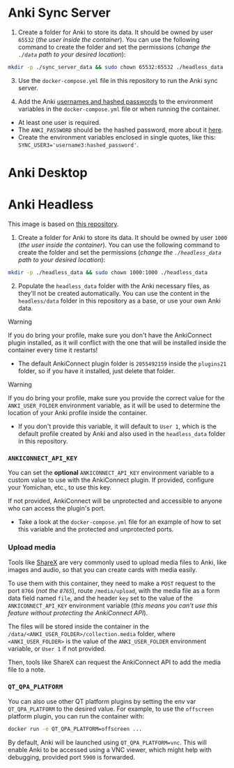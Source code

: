 # Anki Sync Server

1. Create a folder for Anki to store its data. It should be owned by user `65532` (_the user inside the container_). You can use the following command to create the folder and set the permissions (_change the `./data` path to your desired location_):

```bash
mkdir -p ./sync_server_data && sudo chown 65532:65532 ./headless_data
```

3. Use the `docker-compose.yml` file in this repository to run the Anki sync server.

4. Add the Anki [usernames and hashed passwords](https://docs.ankiweb.net/sync-server.html#multiple-users) to the environment variables in the `docker-compose.yml` file or when running the container.

- At least one user is required.
- The `ANKI_PASSWORD` should be the hashed password, more about it [here](https://docs.ankiweb.net/sync-server.html#hashed-passwords).
- Create the environment variables enclosed in single quotes, like this: `SYNC_USER3='username3:hashed_password'`.

# Anki Desktop

# Anki Headless

This image is based on [this repository](https://github.com/ThisIsntTheWay/headless-anki).

1. Create a folder for Anki to store its data. It should be owned by user `1000` (_the user inside the container_). You can use the following command to create the folder and set the permissions (_change the `./headless_data` path to your desired location_):

```bash
mkdir -p ./headless_data && sudo chown 1000:1000 ./headless_data
```

2. Populate the `headless_data` folder with the Anki necessary files, as they'll not be created automatically. You can use the content in the `headless/data` folder in this repository as a base, or use your own Anki data.

> [!WARNING]
> If you do bring your profile, make sure you don't have the AnkiConnect plugin installed, as it will conflict with the one that will be installed inside the container every time it restarts!
>
> - The default AnkiConnect plugin folder is `2055492159` inside the `plugins21` folder, so if you have it installed, just delete that folder.

> [!WARNING]
> If you do bring your profile, make sure you provide the correct value for the `ANKI_USER_FOLDER` environment variable, as it will be used to determine the location of your Anki profile inside the container.
>
> - If you don't provide this variable, it will default to `User 1`, which is the default profile created by Anki and also used in the `headless_data` folder in this repository.

### `ANKICONNECT_API_KEY`

You can set the **optional** `ANKICONNECT_API_KEY` environment variable to a custom value to use with the AnkiConnect plugin. If provided, configure your Yomichan, etc., to use this key.

If not provided, AnkiConnect will be unprotected and accessible to anyone who can access the plugin's port.

- Take a look at the `docker-compose.yml` file for an example of how to set this variable and the protected and unprotected ports.

### Upload media

Tools like [ShareX](https://getsharex.com/) are very commonly used to upload media files to Anki, like images and audio, so that you can create cards with media easily.

To use them with this container, they need to make a `POST` request to the port `8766` (_not the `8765`_), route `/media/upload`, with the media file as a form data field named `file`, and the header `key` set to the value of the `ANKICONNECT_API_KEY` environment variable (_this means you can't use this feature without protecting the AnkiConnect API_).

The files will be stored inside the container in the `/data/<ANKI_USER_FOLDER>/collection.media` folder, where `<ANKI_USER_FOLDER>` is the value of the `ANKI_USER_FOLDER` environment variable, or `User 1` if not provided.

Then, tools like ShareX can request the AnkiConnect API to add the media file to a note.

### `QT_QPA_PLATFORM`

You can also use other QT platform plugins by setting the env var `QT_QPA_PLATFORM` to the desired value. For example, to use the `offscreen` platform plugin, you can run the container with:

```bash
docker run -e QT_QPA_PLATFORM=offscreen ...
```

By default, Anki will be launched using `QT_QPA_PLATFORM=vnc`. This will enable Anki to be accessed using a VNC viewer, which might help with debugging, provided port `5900` is forwarded.
